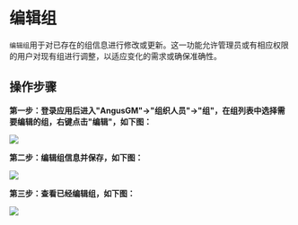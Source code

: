 编辑组
===

`编辑组`用于对已存在的组信息进行修改或更新。这一功能允许管理员或有相应权限的用户对现有组进行调整，以适应变化的需求或确保准确性。

## 操作步骤

**第一步：登录应用后进入"AngusGM"->"组织人员"->"组"，在组列表中选择需要编辑的组，右键点击"编辑"，如下图：**

![](https://bj-c1-prod-files.xcan.cloud/storage/pubapi/v1/file/group-edit.png?fid=207887590483820728&fpt=8ysv0uPyCdFQ3fNW1uLE4TwfgQQ0OHIttd9b0uW2)

**第二步：编辑组信息并保存，如下图：**

![](https://bj-c1-prod-files.xcan.cloud/storage/pubapi/v1/file/group-editinfo.png?fid=207887590483820730&fpt=i06ygimAvUTv9x5XMcwglyBrmmgkQavzE54kmtjM)

**第三步：查看已经编辑组，如下图：**

![](https://bj-c1-prod-files.xcan.cloud/storage/pubapi/v1/file/group-editlist.png?fid=207887590483820732&fpt=0Uc03EN1ALSX9w2jh90QtAmCxZqxaJPzoKdhi9on)
